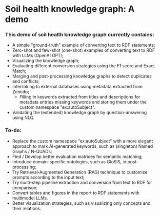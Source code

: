 # Soil health knowledge graph: A demo
### This demo of soil health knowledge graph currently contains:
- A simple "ground-truth" example of converting text to RDF statements;
- Zero-shot and few-shot (one-shot) examples of converting text to RDF with LLMs (OpenAI GPT);
- Visualizing the knowledge graph;
- Evaluating different conversion strategies using the F1 score and Exact Match;
- Merging and post-processing knowledge graphs to detect duplicates and conflicts;
- Interlinking to external databases using metadata extracted from Zenodo;
  - Filling in keywords extracted from titles and descriptions for metadata entries missing keywords and storing them under the custom namespace "ex:autoSubject".
- Validating the (extended) knowledge graph by question-answering using NLQ.

### To-do:
- Replace the custom namespace "ex:autoSubject" with a more elegant approach to mark AI-generated keywords, such as (singleton) Named Graphs / N-QUADs;
- Find / Develop better evaluation matrices for semantic matching;
- Introduce domain-specific ontologies, such as GloSIS, in post-processing;
- Try Retrieval-Augmented Generation (RAG) technique to customize prompts according to the input text;
- Try multi-step pipeline extraction and conversion from text to RDF for comparison;
- Convert tables and figures in the report to RDF statements with multimodel LLMs.
- Better visualization strategies, such as visualizing only concepts and their relations.
